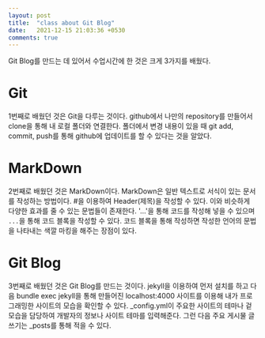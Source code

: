 ```yaml
---
layout: post
title:  "class about Git Blog"
date:   2021-12-15 21:03:36 +0530
comments: true
---
```

Git Blog를 만드는 데 있어서 수업시간에 한 것은 크게 3가지를 배웠다.

# Git
1번째로 배웠던 것은 Git을 다루는 것이다.
github에서 나만의 repository를 만들어서 clone을 통해 내 로컬 폴더와 연결한다.
폴더에서 변경 내용이 있을 때 git add, commit, push를 통해 github에 업데이트를 할 수 있다는 것을 알았다.

# MarkDown
2번째로 배웠던 것은 MarkDown이다. MarkDown은 일반 텍스트로 서식이 있는 문서를 작성하는 방법이다.
#을 이용하여 Header(제목)을 작성할 수 있다. 이와 비슷하게 다양한 효과를 줄 수 있는 문법들이 존재한다.
'...'을 통해 코드를 작성해 넣을 수 있으며 ```...```을 통해 코드 블록을 작성할 수 있다. 
코드 블록을 통해 작성하면 작성한 언어의 문법을 나타내는 색깔 마킹을 해주는 장점이 있다.

# Git Blog
3번째로 배웠던 것은 Git Blog를 만드는 것이다. 
jekyll을 이용하여 먼저 설치를 하고 다음 bundle exec jekyll을 통해 만들어진 localhost:4000 사이트를 이용해 내가 프로그래밍한 사이트의 모습을 확인할 수 있다.
_config.yml이 주요한 사이트의 테마나 겉모습을 담당하여 개발자의 정보나 사이트 테마를 입력해준다. 그런 다음 주요 게시물 글쓰기는 _posts를 통해 적을 수 있다.
